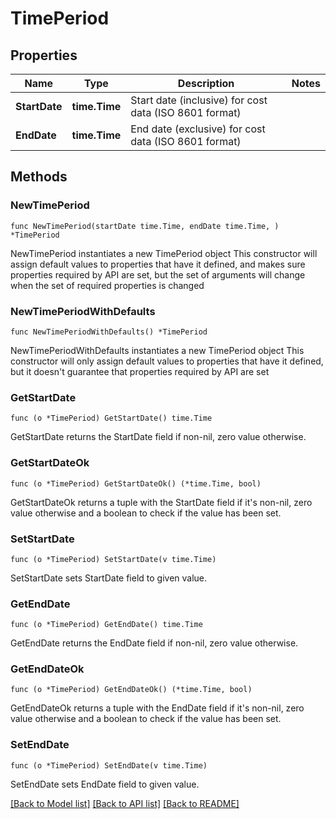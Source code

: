 # TimePeriod

## Properties

Name | Type | Description | Notes
------------ | ------------- | ------------- | -------------
**StartDate** | **time.Time** | Start date (inclusive) for cost data (ISO 8601 format) | 
**EndDate** | **time.Time** | End date (exclusive) for cost data (ISO 8601 format) | 

## Methods

### NewTimePeriod

`func NewTimePeriod(startDate time.Time, endDate time.Time, ) *TimePeriod`

NewTimePeriod instantiates a new TimePeriod object
This constructor will assign default values to properties that have it defined,
and makes sure properties required by API are set, but the set of arguments
will change when the set of required properties is changed

### NewTimePeriodWithDefaults

`func NewTimePeriodWithDefaults() *TimePeriod`

NewTimePeriodWithDefaults instantiates a new TimePeriod object
This constructor will only assign default values to properties that have it defined,
but it doesn't guarantee that properties required by API are set

### GetStartDate

`func (o *TimePeriod) GetStartDate() time.Time`

GetStartDate returns the StartDate field if non-nil, zero value otherwise.

### GetStartDateOk

`func (o *TimePeriod) GetStartDateOk() (*time.Time, bool)`

GetStartDateOk returns a tuple with the StartDate field if it's non-nil, zero value otherwise
and a boolean to check if the value has been set.

### SetStartDate

`func (o *TimePeriod) SetStartDate(v time.Time)`

SetStartDate sets StartDate field to given value.


### GetEndDate

`func (o *TimePeriod) GetEndDate() time.Time`

GetEndDate returns the EndDate field if non-nil, zero value otherwise.

### GetEndDateOk

`func (o *TimePeriod) GetEndDateOk() (*time.Time, bool)`

GetEndDateOk returns a tuple with the EndDate field if it's non-nil, zero value otherwise
and a boolean to check if the value has been set.

### SetEndDate

`func (o *TimePeriod) SetEndDate(v time.Time)`

SetEndDate sets EndDate field to given value.



[[Back to Model list]](../README.md#documentation-for-models) [[Back to API list]](../README.md#documentation-for-api-endpoints) [[Back to README]](../README.md)


